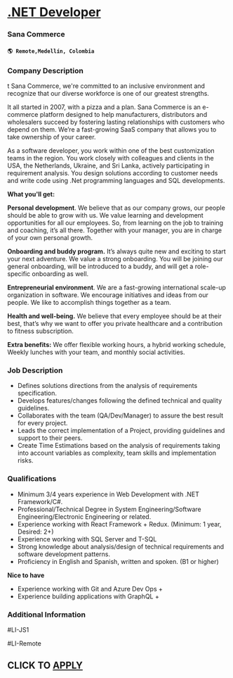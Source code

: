 # [.NET Developer](https://www.remotewlb.com/apply/net-developer-108390)  
### Sana Commerce  
#### `🌎 Remote,Medellín, Colombia`  

### **Company Description**

t Sana Commerce, we're committed to an inclusive environment and recognize that our diverse workforce is one of our greatest strengths.

It all started in 2007, with a pizza and a plan. Sana Commerce is an e-commerce platform designed to help manufacturers, distributors and wholesalers succeed by fostering lasting relationships with customers who depend on them. We’re a fast-growing SaaS company that allows you to take ownership of your career.

As a software developer, you work within one of the best customization teams in the region. You work closely with colleagues and clients in the USA, the Netherlands, Ukraine, and Sri Lanka, actively participating in requirement analysis. You design solutions according to customer needs and write code using .Net programming languages and SQL developments.

**What you'll get:**

 **Personal development**. We believe that as our company grows, our people should be able to grow with us. We value learning and development opportunities for all our employees. So, from learning on the job to training and coaching, it’s all there. Together with your manager, you are in charge of your own personal growth.

 **Onboarding and buddy program.** It’s always quite new and exciting to start your next adventure. We value a strong onboarding. You will be joining our general onboarding, will be introduced to a buddy, and will get a role-specific onboarding as well.

 **Entrepreneurial environment**. We are a fast-growing international scale-up organization in software. We encourage initiatives and ideas from our people. We like to accomplish things together as a team.

 **Health and well-being.** We believe that every employee should be at their best, that’s why we want to offer you private healthcare and a contribution to fitness subscription.

 **Extra benefits:** We offer flexible working hours, a hybrid working schedule, Weekly lunches with your team, and monthly social activities.

###  **Job Description**

  * Defines solutions directions from the analysis of requirements specification.
  * Develops features/changes following the defined technical and quality guidelines.
  * Collaborates with the team (QA/Dev/Manager) to assure the best result for every project.
  * Leads the correct implementation of a Project, providing guidelines and support to their peers.
  * Create Time Estimations based on the analysis of requirements taking into account variables as complexity, team skills and implementation risks.

###  **Qualifications**

  * Minimum 3/4 years experience in Web Development with .NET Framework/C#.
  * Professional/Technical Degree in System Engineering/Software Engineering/Electronic Engineering or related.
  * Experience working with React Framework + Redux. (Minimum: 1 year, Desired: 2+)
  * Experience working with SQL Server and T-SQL
  * Strong knowledge about analysis/design of technical requirements and software development patterns.
  * Proficiency in English and Spanish, written and spoken. (B1 or higher)

 **Nice to have**

  * Experience working with Git and Azure Dev Ops +
  * Experience building applications with GraphQL +

###  **Additional Information**

#LI-JS1

#LI-Remote

  
## CLICK TO [APPLY](https://www.remotewlb.com/apply/net-developer-108390)

